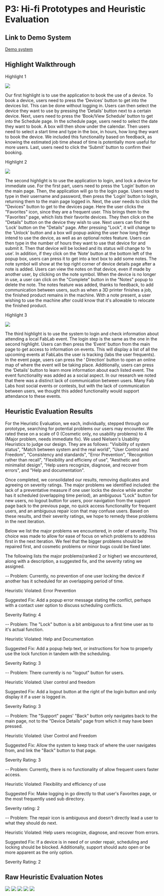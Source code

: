 # P3: Hi-fi Prototypes and Heuristic Evaluation

## Link to Demo System

[Demo system](http://h8ak55.axshare.com)

## Highlight Walkthrough
Highlight 1

![](https://alantylam.github.io/481-Project/Recording/p3Highlight1.gif)

Our first highlight is to use the application to book the use of a device. To book a device, users need to press the ‘Devices’ button to get into the devices list. This can be done without logging in. Users can then select the device they want to use by pressing the ‘Details’ button next to a certain device. Next, users need to press the ‘Book/View Schedule’ button to get into the Schedule page. In the schedule page, users need to select the date they want to book. A box will then show under the calendar. Then users need to select a start time and type in the box, in hours, how long they want to book the device. We included this functionality based on feedback, as knowing the estimated job time ahead of time is potentially more useful for more users. Last, users need to click the ‘Submit’ button to confirm their booking. 


Highlight 2

![](https://alantylam.github.io/481-Project/Recording/P3Highlight2.gif)

The second highlight is to use the application to login, and lock a device for immediate use. For the first part, users need to press the ‘Login’ button on the main page. Then, the application will go to the login page. Users need to type in their username and password, then press the ‘Login’ button to login, returning them to the main page logged in. Next, the user needs to click the "Devices" button to get to the devices page.  Here the user clicks the "Favorites" icon, since they are a frequent user.  This brings them to the "Favorites" page, which lists their favorite devices.  They then click on the "Details" button on the device they wish to use.  Next users can find the ‘Lock’ button on the "Details" page. After pressing "Lock", it will change to the ‘Unlock’ button and a box will popup asking the user how long they intend to use the device, as well as an optional notes feature. Users can then type in the number of hours they want to use that device for and submit it. Then that device will be locked and its status will change to ‘In use’. In addition, if they click on the ‘Note’ button at the bottom left of the popup box, users can press it to get into a text box to add some notes. The note symbol will show at the top right corner of device details page after a note is added.  Users can view the notes on that device, even if made by another user, by clicking on the note symbol.  When the device is no longer in use, a user can click on the "Complete" button in the "Notes" popup to delete the note. The notes feature was added, thanks to feedback, to add communication between users, such as when a 3D printer finishes a job, the finished product remains in the machine.  With a note present, a user wishing to use the machine after could know that it's allowable to relocate the finished product. 


Highlight 3

![](https://alantylam.github.io/481-Project/Recording/P3Highlight3.gif)

The third highlight is to use the system to login and check information about attending a local FabLab event. The login step is the same as the one in the second highlight. Users can then press the ‘Event’ button from the main page to get access to information on events.  This will display a list of all the upcoming events at FabLabs the user is tracking (labs the user frequents). In the event page, users can press the ‘ Direction’ button to open an online map of where the event will be taking place. Additionally, users can press the ‘Details’ button to learn more information about each listed event.  The event functionality was added as a social aspect.  In our research we noted that there was a distinct lack of communication between users.  Many Fab Labs host social events or contests, but with the lack of communication between users, we thought this added functionality would support attendance to these events.


## Heuristic Evaluation Results

For the Heuristic Evaluation, we each, individually, stepped through our prototype, searching for potential problems our users may encounter.  We rated these on a scale of 0 (Cosmetic only, no usability problems) to 4 (Major problem, needs immediate fix).  We used Nielsen's Usability Heuristics to judge our design.  They are as follows: "Visibility of system status", "Match between system and the real world", "User Control and Freedom", "Consistency and standards", "Error Prevention", "Recognition rather than recall", "Flexibility and efficieny of use", "Aesthetic and minimalist design", "Help users recognize, diagnose, and recover from errors", and "Help and documentation". 

Once completed, we consolidated our results, removing duplicates and agreeing on severity ratings.  The major problems we identified included: the lack of a preventative measure if one user locks the device while another has it scheduled (overlapping time period), an ambiguous "Lock" button for new users, no logout button for users,  poor navigation from the support page back to the previous page, no quick access functionality for frequent users, and an ambiguous repair icon that may confuse users.  Based on these results, and their severity ratings, we hope to remedy these problems in the next iteration.

Below we list the major problems we encountered, in order of severity.  This choice was made to allow for ease of focus on which problems to address first in the next iteration.  We feel that the bigger problems should be repaired first, and cosmetic problems or minor bugs could be fixed later.

The following lists the major problems(ranked 2 or higher) we encountered, along with a description, a suggested fix, and the severity rating we assigned.

--
Problem: Currently, no prevention of one user locking the device if another has it scheduled for an overlapping period of time.

Heuristic Violated: Error Prevention

Suggested Fix: Add a popup error message stating the conflict, perhaps with a contact user option to discuss scheduling conflicts.

Severity Rating: 4

--
Problem: The "Lock" button is a bit ambiguous to a first time user as to it's actual function.

Heuristic Violated: Help and Documentation

Suggested Fix: Add a popup help text, or instructions for how to properly use the lock function in tandem with the scheduling.

Severity Rating: 3

--
Problem: There currently is no "logout" button for users.

Heuristic Violated: User control and freedom

Suggested Fix: Add a logout button at the right of the login button and only display it if a user is logged in.

Severity Rating: 3

--
Problem: The "Support" pages' "Back" button only navigates back to the main page, not to the "Device Details" page from which it may have been pressed.

Heuristic Violated: User Control and Freedom

Suggested Fix: Allow the system to keep track of where the user navigates from, and link the "Back" button to that page.

Severity Rating: 3

--
Problem: Currently, there is no functionality of allow frequent users faster access.

Heuristic Violated: Flexibility and efficiency of use

Suggested Fix: Make logging in go directly to that user's Favorites page, or the most frequently used sub directory.

Severity rating: 2

--
Problem: The repair icon is ambiguous and doesn't directly lead a user to what they should do next.

Heuristic Violated: Help users recognize, diagnose, and recover from errors.

Suggested Fix: If a device is in need of or under repair, scheduling and locking should be blocked.  Additionally, support should auto open or be more apparent as the only option.

Severity Rating: 2

## Raw Heuristic Evaluation Notes

![](https://alantylam.github.io/481-Project/Photo/HeuristicEvaluationP3-1.jpg)
![](https://alantylam.github.io/481-Project/Photo/HeuristicEvaluationP3-2.jpg)
![](https://alantylam.github.io/481-Project/Photo/HeuristicEvaluationP3-3.jpg)
![](https://alantylam.github.io/481-Project/Photo/HeuristicEvaluationP3-4.jpg)
![](https://alantylam.github.io/481-Project/Photo/Screen%20Shot%202017-06-21%20at%2012.23.10%20PM.png)
